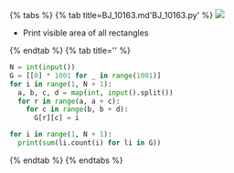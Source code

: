 {% tabs %}
{% tab title=BJ_10163.md'BJ_10163.py' %}
![](images/20210305_165449.png)

* Print visible area of all rectangles

{% endtab %}
{% tab title='' %}

```py
N = int(input())
G = [[0] * 1001 for _ in range(1001)]
for i in range(1, N + 1):
  a, b, c, d = map(int, input().split())
  for r in range(a, a + c):
    for c in range(b, b + d):
      G[r][c] = i

for i in range(1, N + 1):
  print(sum(li.count(i) for li in G))
```

{% endtab %}
{% endtabs %}